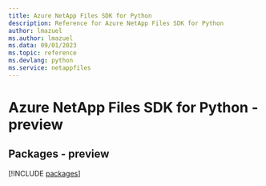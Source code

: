 ```yaml
---
title: Azure NetApp Files SDK for Python
description: Reference for Azure NetApp Files SDK for Python
author: lmazuel
ms.author: lmazuel
ms.data: 09/01/2023
ms.topic: reference
ms.devlang: python
ms.service: netappfiles
---
```

# Azure NetApp Files SDK for Python - preview
## Packages - preview
[!INCLUDE [packages](netapp-files-index.md)]